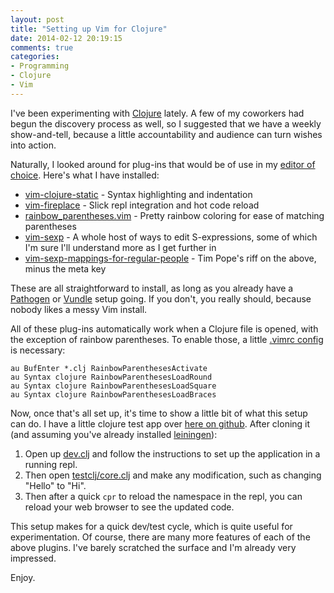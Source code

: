 ```yaml
---
layout: post
title: "Setting up Vim for Clojure"
date: 2014-02-12 20:19:15
comments: true
categories: 
- Programming
- Clojure
- Vim
---
```


I've been experimenting with [Clojure][1] lately.  A few of my coworkers had begun the discovery process as well, so I suggested that we have a weekly show-and-tell, because a little accountability and audience can turn wishes into action.

Naturally, I looked around for plug-ins that would be of use in my [editor of choice][2].  Here's what I have installed:

* [vim-clojure-static][3] - Syntax highlighting and indentation
* [vim-fireplace][4] - Slick repl integration and hot code reload
* [rainbow_parentheses.vim][5] - Pretty rainbow coloring for ease of matching parentheses
* [vim-sexp][6] - A whole host of ways to edit S-expressions, some of which I'm sure I'll understand more as I get further in
* [vim-sexp-mappings-for-regular-people][7] - Tim Pope's riff on the above, minus the meta key

These are all straightforward to install, as long as you already have a [Pathogen][8] or [Vundle][9] setup going.  If you don't, you really should, because nobody likes a messy Vim install.

All of these plug-ins automatically work when a Clojure file is opened, with the exception of rainbow parentheses.  To enable those, a little [.vimrc config][10] is necessary:

```
au BufEnter *.clj RainbowParenthesesActivate
au Syntax clojure RainbowParenthesesLoadRound
au Syntax clojure RainbowParenthesesLoadSquare
au Syntax clojure RainbowParenthesesLoadBraces
```

Now, once that's all set up, it's time to show a little bit of what this setup can do.  I have a little clojure test app over [here on github][11].  After cloning it (and assuming you've already installed [leiningen][12]):

1. Open up [dev.clj][13] and follow the instructions to set up the application in a running repl.
2. Then open [testclj/core.clj][14] and make any modification, such as changing "Hello" to "Hi".
3. Then after a quick `cpr` to reload the namespace in the repl, you can reload your web browser to see the updated code.

This setup makes for a quick dev/test cycle, which is quite useful for experimentation.  Of course, there are many more features of each of the above plugins.  I've barely scratched the surface and I'm already very impressed.

Enjoy.

[1]: http://clojure.org/
[2]: http://www.vim.org/
[3]: https://github.com/guns/vim-clojure-static
[4]: https://github.com/tpope/vim-fireplace
[5]: https://github.com/kien/rainbow_parentheses.vim
[6]: https://github.com/guns/vim-sexp
[7]: https://github.com/tpope/vim-sexp-mappings-for-regular-people
[8]: https://github.com/tpope/vim-pathogen
[9]: https://github.com/gmarik/Vundle.vim
[10]: https://github.com/justone/dotfiles-personal/blob/personal/.vimrc#L335-L339
[11]: https://github.com/justone/testclj
[12]: http://leiningen.org/
[13]: https://github.com/justone/testclj/blob/master/dev.clj
[14]: https://github.com/justone/testclj/blob/master/src/testclj/core.clj
